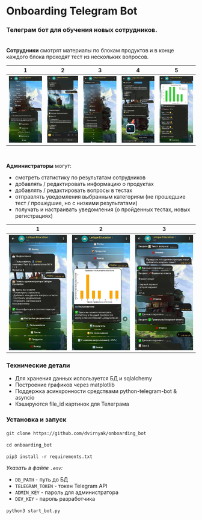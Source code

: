 # Onboarding Telegram Bot

### Телеграм бот для обучения новых сотрудников. <br><br>
**Сотрудники** смотрят материалы по блокам продуктов 
и в конце каждого блока проходят тест из нескольких вопросов.

1 | 2 | 3 | 4 | 5
:--:|:--:|:--:|:--:|:--:
![user_screenshot_1.jpg](docs%2Fuser_screenshot_1.jpg)|![user_screenshot_2.jpg](docs%2Fuser_screenshot_2.jpg)|![user_screenshot_3.jpg](docs%2Fuser_screenshot_3.jpg)|![user_screenshot_4.jpg](docs%2Fuser_screenshot_4.jpg)|![user_screenshot_5.jpg](docs%2Fuser_screenshot_5.jpg)

<br>

**Администраторы** могут:
- смотреть статистику по результатам сотрудников
- добавлять / редактировать информацию о продуктах
- добавлять / редактировать вопросы в тестах
- отправлять уведомления выбранным категориям (не прошедшие тест / прошедшие, но с низкими результатами)
- получать и настраивать уведомления (о пройденных тестах, новых регистрациях)

1 |                            2                             | 3
:--:|:--------------------------------------------------------:|:--:
![admin_screenshot_1.jpg](docs%2Fadmin_screenshot_1.jpg)| ![admin_screenshot_2.jpg](docs%2Fadmin_screenshot_2.jpg) |![admin_screenshot_3.jpg](docs%2Fadmin_screenshot_3.jpg)


### Технические детали

- Для хранения данных используется БД и sqlalchemy
- Построение графиков через matplotlib
- Поддержка асинхронности средствами python-telegram-bot & asyncio
- Кэшируются file_id картинок для Телеграма

### Установка и запуск
`git clone https://github.com/dvirnyak/onboarding_bot`

`cd onboarding_bot`

`pip3 install -r requirements.txt`

*Указать в файле `.env`:*
- `DB_PATH` - путь до БД
- `TELEGRAM_TOKEN` - токен Telegram API
- `ADMIN_KEY` - пароль для администратора
- `DEV_KEY` - пароль разработчика

`python3 start_bot.py`
